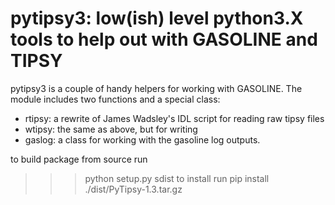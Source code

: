 pytipsy3: low(ish) level python3.X tools to help out with GASOLINE and TIPSY
=================================================================

pytipsy3 is a couple of handy helpers for working with GASOLINE.
The module includes two functions and a special class:

* rtipsy: a rewrite of James Wadsley's IDL script for reading raw tipsy files
* wtipsy: the same as above, but for writing
* gaslog: a class for working with the gasoline log outputs.

to build package from source run
>>> python setup.py sdist
to install run
>>> pip install ./dist/PyTipsy-1.3.tar.gz
